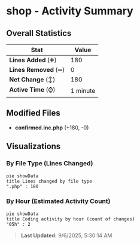 # shop - Activity Summary 

## Overall Statistics

| Stat                   | Value                                                             |
| ---------------------- | ----------------------------------------------------------------- |
| **Lines Added** (➕)   | 180                                          |
| **Lines Removed** (➖) | 0                                        |
| **Net Change** (↕)    | 180                |
| **Active Time** (⌚)   | 1 minute |


## Modified Files
- **confirmed.inc.php** (+180, -0)

## Visualizations

### By File Type (Lines Changed)

```mermaid
pie showData
title Lines changed by file type
".php" : 180
```

### By Hour (Estimated Activity Count)

```mermaid
pie showData
title Coding activity by hour (count of changes)
"05h" : 2
```


> **Last Updated:** 9/6/2025, 5:30:14 AM